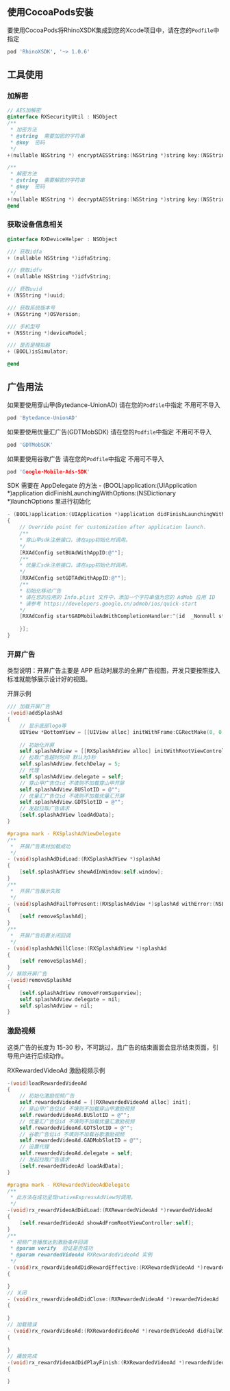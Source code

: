 ## 使用CocoaPods安装

要使用CocoaPods将RhinoXSDK集成到您的Xcode项目中，请在您的`Podfile`中指定

```ruby
pod 'RhinoXSDK', '~> 1.0.6'
```

## 工具使用

### 加解密

```objective-c
// AES加解密
@interface RXSecurityUtil : NSObject
/**
 * 加密方法
 * @string  需要加密的字符串
 * @key  密码
 */
+(nullable NSString *) encryptAESString:(NSString *)string key:(NSString *)key;

/**
 * 解密方法
 * @string  需要解密的字符串
 * @key  密码
 */
+(nullable NSString *) decryptAESString:(NSString *)string key:(NSString *)key;
@end
```

### 获取设备信息相关

```objective-c
@interface RXDeviceHelper : NSObject

/// 获取idfa
+ (nullable NSString *)idfaString;

/// 获取idfv
+ (nullable NSString *)idfvString;

/// 获取uuid
+ (NSString *)uuid;

/// 获取系统版本号
+ (NSString *)OSVersion;

/// 手机型号
+ (NSString *)deviceModel;

/// 是否是模拟器
+ (BOOL)isSimulator;

@end
```

## 广告用法

如果要使用穿山甲(Bytedance-UnionAD) 请在您的`Podfile`中指定 不用可不导入

```ruby
pod 'Bytedance-UnionAD'
```

如果要使用优量汇广告(GDTMobSDK)  请在您的`Podfile`中指定 不用可不导入

```ruby
pod 'GDTMobSDK'
```

如果要使用谷歌广告  请在您的`Podfile`中指定 不用可不导入

```cpp
pod 'Google-Mobile-Ads-SDK'
```

SDK 需要在 AppDelegate 的方法 - (BOOL)application:(UIApplication *)application didFinishLaunchingWithOptions:(NSDictionary *)launchOptions 里进行初始化

```objective-c
- (BOOL)application:(UIApplication *)application didFinishLaunchingWithOptions:(NSDictionary *)launchOptions
{
    // Override point for customization after application launch.
    /**
    * 穿山甲sdk注册接口，请在app初始化时调用。
    */
    [RXAdConfig setBUAdWithAppID:@""];
    /**
    * 优量汇sdk注册接口，请在app初始化时调用。
    */
    [RXAdConfig setGDTAdWithAppID:@""];
    /**
    * 初始化移动广告
    * 请在您的应用的 Info.plist 文件中，添加一个字符串值为您的 AdMob 应用 ID
    * 请参考 https://developers.google.cn/admob/ios/quick-start
    */
    [RXAdConfig startGADMobileAdWithCompletionHandler:^(id  _Nonnull status) {
        
    }];
}
```

### 开屏广告

类型说明：开屏广告主要是 APP 启动时展示的全屏广告视图，开发只要按照接入标准就能够展示设计好的视图。

开屏示例

```objective-c
/// 加载开屏广告
-(void)addSplashAd
{
    // 显示底部logo等
    UIView *BottomView = [[UIView alloc] initWithFrame:CGRectMake(0, 0, [UIScreen mainScreen].bounds.size.width, 120)];
    
    // 初始化开屏
    self.splashAdView = [[RXSplashAdView alloc] initWithRootViewController:self.window.rootViewController WithBottomView: BottomView];
    // 拉取广告超时时间 默认为3秒
    self.splashAdView.fetchDelay = 5;
    // 代理
    self.splashAdView.delegate = self;
    // 穿山甲广告位id 不填则不加载穿山甲开屏
    self.splashAdView.BUSlotID = @"";
    // 优量汇广告位id 不填则不加载优量汇开屏
    self.splashAdView.GDTSlotID = @"";
    // 发起拉取广告请求
    [self.splashAdView loadAdData];
}

#pragma mark - RXSplashAdViewDelegate
/**
 *  开屏广告素材加载成功
 */
- (void)splashAdDidLoad:(RXSplashAdView *)splashAd
{
    [self.splashAdView showAdInWindow:self.window];
}
/**
 *  开屏广告展示失败
 */
- (void)splashAdFailToPresent:(RXSplashAdView *)splashAd withError:(NSError *)error
{
    [self removeSplashAd];
}
/**
 *  开屏广告将要关闭回调
 */
- (void)splashAdWillClose:(RXSplashAdView *)splashAd
{
    [self removeSplashAd];
}
// 移除开屏广告
-(void)removeSplashAd
{
    [self.splashAdView removeFromSuperview];
    self.splashAdView.delegate = nil;
    self.splashAdView = nil;
}
```

### 激励视频

这类广告的长度为 15-30 秒，不可跳过，且广告的结束画面会显示结束页面，引导用户进行后续动作。

RXRewardedVideoAd 激励视频示例

```objective-c
-(void)loadRewardedVideoAd
{
    // 初始化激励视频广告
    self.rewardedVideoAd = [[RXRewardedVideoAd alloc] init];
    // 穿山甲广告位id 不填则不加载穿山甲激励视频
    self.rewardedVideoAd.BUSlotID = @"";
    // 优量汇广告位id 不填则不加载优量汇激励视频
    self.rewardedVideoAd.GDTSlotID = @"";
    // 谷歌广告位id 不填则不加载谷歌激励视频
    self.rewardedVideoAd.GADMobSlotID = @"";
    // 设置代理
    self.rewardedVideoAd.delegate = self;
    // 发起拉取广告请求
    [self.rewardedVideoAd loadAdData];
}

#pragma mark - RXRewardedVideoAdDelegate
/**
 * 此方法在成功呈现nativeExpressAdView时调用。
 */
-(void)rx_rewardVideoAdDidLoad:(RXRewardedVideoAd *)rewardedVideoAd
{
    [self.rewardedVideoAd showAdFromRootViewController:self];
}
/**
 * 视频广告播放达到激励条件回调
 * @param verify  验证是否成功
 * @param rewardedVideoAd RXRewardedVideoAd 实例
 */
- (void)rx_rewardVideoAdDidRewardEffective:(RXRewardedVideoAd *)rewardedVideoAd verify:(BOOL)verify
{

}
// 关闭
- (void)rx_rewardVideoAdDidClose:(RXRewardedVideoAd *)rewardedVideoAd
{
    
}
// 加载错误
- (void)rx_rewardVideoAd:(RXRewardedVideoAd *)rewardedVideoAd didFailWithError:(NSError *)error
{
    
}
// 播放完成
-(void)rx_rewardVideoAdDidPlayFinish:(RXRewardedVideoAd *)rewardedVideoAd
{

}
```

